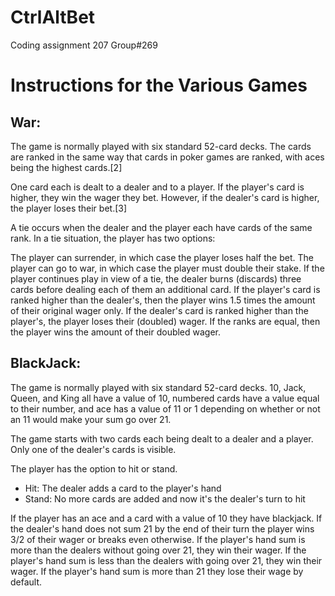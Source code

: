 # CtrlAltBet
Coding assignment 207 Group#269

# Instructions for the Various Games

## War:

The game is normally played with six standard 52-card decks. The cards are ranked in the same way that cards in poker games are ranked, with aces being the highest cards.[2]

One card each is dealt to a dealer and to a player. If the player's card is higher, they win the wager they bet. However, if the dealer's card is higher, the player loses their bet.[3]

A tie occurs when the dealer and the player each have cards of the same rank. In a tie situation, the player has two options:

The player can surrender, in which case the player loses half the bet.
The player can go to war, in which case the player must double their stake.
If the player continues play in view of a tie, the dealer burns (discards) three cards before dealing each of them an additional card. If the player's card is ranked higher than the dealer's, then the player wins 1.5 times the amount of their original wager only. If the dealer's card is ranked higher than the player's, the player loses their (doubled) wager. If the ranks are equal, then the player wins the amount of their doubled wager.

## BlackJack:

The game is normally played with six standard 52-card decks. 10, Jack, Queen, and King all have a value of 10, numbered cards have a value equal to their number, and ace has a value of 11 or 1 depending on whether or not an 11 would make your sum go over 21.

The game starts with two cards each being dealt to a dealer and a player. Only one of the dealer's cards is visible.

The player has the option to hit or stand. 
- Hit: The dealer adds a card to the player's hand
- Stand: No more cards are added and now it's the dealer's turn to hit
  
If the player has an ace and a card with a value of 10 they have blackjack. If the dealer's hand does not sum 21 by the end of their turn the player wins 3/2 of their wager or breaks even otherwise.
If the player's hand sum is more than the dealers without going over 21, they win their wager.
If the player's hand sum is less than the dealers with going over 21, they win their wager.
If the player's hand sum is more than 21 they lose their wage by default.




